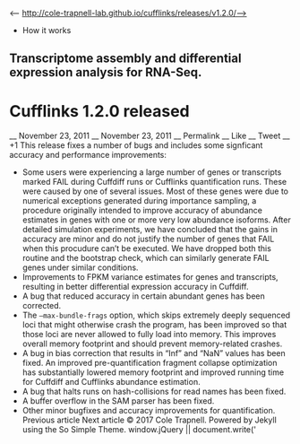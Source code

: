 <-- http://cole-trapnell-lab.github.io/cufflinks/releases/v1.2.0/-->

* How it works
## Transcriptome assembly and differential expression analysis for RNA-Seq.
# Cufflinks 1.2.0 released
__ November 23, 2011 __ November 23, 2011 __ Permalink __ Like __ Tweet __ +1
This release fixes a number of bugs and includes some signficant accuracy and performance improvements:
* Some users were experiencing a large number of genes or transcripts marked FAIL during Cuffdiff runs or Cufflinks quantification runs. These were caused by one of several issues. Most of these genes were due to numerical exceptions generated during importance sampling, a procedure originally intended to improve accuracy of abundance estimates in genes with one or more very low abundance isoforms. After detailed simulation experiments, we have concluded that the gains in accuracy are minor and do not justify the number of genes that FAIL when this procudure can’t be executed. We have dropped both this routine and the bootstrap check, which can similarly generate FAIL genes under similar conditions.
* Improvements to FPKM variance estimates for genes and transcripts, resulting in better differential expression accuracy in Cuffdiff.
* A bug that reduced accuracy in certain abundant genes has been corrected.
* The `–max-bundle-frags` option, which skips extremely deeply sequenced loci that might otherwise crash the program, has been improved so that those loci are never allowed to fully load into memory. This improves overall memory footprint and should prevent memory-related crashes.
* A bug in bias correction that results in “Inf” and “NaN” values has been fixed. An improved pre-quantification fragment collapse optimization has substantially lowered memory footprint and improved running time for Cuffdiff and Cufflinks abundance estimation.
* A bug that halts runs on hash-collisions for read names has been fixed.
* A buffer overflow in the SAM parser has been fixed.
* Other minor bugfixes and accuracy improvements for quantification.
Previous article Next article
© 2017 Cole Trapnell. Powered by Jekyll using the So Simple Theme.
window.jQuery || document.write('<script src="http://cole-trapnell- lab.github.io/cufflinks/assets/js/vendor/jquery-1.9.1.min.js"><\/script>') var _gaq = _gaq || []; var pluginUrl = '//www.google- analytics.com/plugins/ga/inpage_linkid.js'; _gaq.push(['_require', 'inpage_linkid', pluginUrl]); _gaq.push(['_setAccount', 'UA-6101038-2']); _gaq.push(['_trackPageview']); (function() { var ga = document.createElement('script'); ga.type = 'text/javascript'; ga.async = true; ga.src = ('https:' == document.location.protocol ? 'https://ssl' : 'http://www') + '.google-analytics.com/ga.js'; var s = document.getElementsByTagName('script')[0]; s.parentNode.insertBefore(ga, s); })();